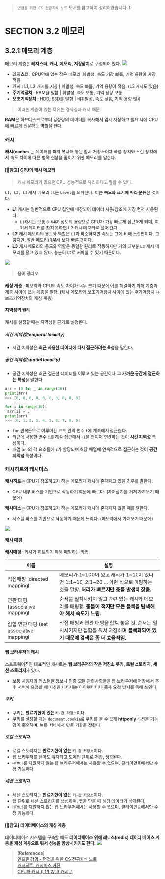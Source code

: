 > `면접을 위한 CS 전공지식 노트` 도서를 참고하여 정리하였습니다. ❗️

# SECTION 3.2 메모리
## 3.2.1 메모리 계층
메모리 계층은 **레지스터, 캐시, 메모리, 저장장치**로 구성되어 있다.
![](https://velog.velcdn.com/images/jeongeunbae/post/ca7b6c58-7116-499e-bb4b-2c1524999f74/image.png)

- **레지스터** : CPU안에 있는 작은 메모리, 휘발성, 속도 가장 빠름, 기억 용량이 가장 적음
- **캐시** : L1, L2 캐시를 지칭 | 휘발성, 속도 빠름, 기억 용량이 적음. (L3 캐시도 있음)
- **주기억장치** : RAM을 말함 | 휘발성, 속도 보통, 기억 용량 보통
- **보조기억장치** : HDD, SSD를 말함 | 비휘발성, 속도 낮음, 기억 용량 많음
> 이러한 계층이 있는 이유는 경제성과 캐시 때문

**RAM**은 하드디스크로부터 일정량의 데이터를 복사해서 임시 저장하고 필요 시에 CPU에 빠르게 전달하는 역할을 한다.

### 캐시
**캐시(cache)** 는 데이터를 미리 복사해 놓는 임시 저장소이자 빠른 장치와 느린 장치에서 속도 차이에 따른 병목 현상을 줄이기 위한 메모리를 말한다.

#### [📌참고] CPU의 캐시 메모리
> 캐시 메모리가 많으면 CPU 성능적으로 유리하다고 말할 수 있다.

`L1, L2, L3` 캐시 메모리 : `L`은 `Level`을 의미한다. 이는 **속도와 크기에 따라 분류**한 것이다.
- **L1** 캐시는 일반적으로 CPU 칩안에 내장되어 데이터 사용/참조에 가장 먼저 사용된다.
	- `L1`캐시는 보통 `8~64KB` 정도의 용량으로 CPU가 가장 빠르게 접근하게 되며, 여기서 데이터를 찾지 못하면 L2 캐시 메모리로 넘어 간다.
- **L2** 캐시 메모리의 용도와 역할은 `L1`과 비슷하지만 속도는 그에 비해 느린편이다. 그렇지만, 일반 메모리(RAM) 보다 빠른 편이다.
- **L3** 캐시 메모리의 용도와 역할은 동일한 원리로 작동하지만 거의 대부분 `L3` 캐시 메모리를 달고 있지 않다. 충분히 `L2`로 커버칠 수 있기 때문이다. 

![](https://velog.velcdn.com/images/jeongeunbae/post/fc7c4163-39b2-4764-94e0-6d6ff8ce4cc4/image.png)


> #### 용어 정리 💡
**캐싱 계층** : 메모리와 CPU의 속도 차이가 너무 크기 때문에 이를 해결하기 위해 계층과 계층 사이에 있는 계층을 말함. (캐시 메모리와 보조기억장치 사이에 있는 주기억장치 → 보조기억장치의 캐싱 계층)

#### 지역성의 원리
캐시를 설정할 때는 지역성을 근거로 설정한다.

##### 시간 지역성(temporal locality)
- 시간 지역성은 **최근 사용한 데이터에 다시 접근하려는 특성**을 말한다.

##### 공간 지역성(spatial locality)
- 공간 지역성은 최근 접근한 데이터를 이루고 있는 공간이나 **그 가까운 공간에 접근하는 특성**을 말한다.

```python
arr = [0 for _ in range(10)]
print(arr)
>>> [0, 0, 0, 0, 0, 0, 0, 0, 0, 0]

for i in range(10):
 arr[i] = i
print(arr)
>>> [0, 1, 2, 3, 4, 5, 6, 7, 8, 9]
```
- `for` 반복문으로 이루어진 코드 안의 변수 `i`에 계속해서 접근한다.
- 최근에 사용한 변수 `i`를 계속 접근해서 `+1`을 연이어 연산하는 것이 **시간 지역성** 특성이다.
- 배열 `arr`의 각 요소들에 `i`가 할당되며 해당 배열에 연속적으로 접근하는 것이 **공간 지역성** 특성이다.

### 캐시히트와 캐시미스
**캐시히트**는 CPU가 참조하고자 하는 메모리가 캐시에 존재하고 있을 경우를 말한다.
- CPU 내부 버스를 기반으로 작동하기 때문에 빠르다. (제어장치를 거쳐 가져오기 때문에)

**캐시미스**는 CPU가 참조하고자 하는 메모리가 캐시에 존재하지 않을 때를 말한다.
- 시스템 버스를 기반으로 작동하기 때문에 느리다. (메모리에서 가져오기 때문에)

![](https://velog.velcdn.com/images/jeongeunbae/post/8d4ca344-0180-40f1-aad3-b528ba9359ac/image.png)

#### 캐시 매핑
**캐시매핑** : 캐시가 히트되기 위해 매핑하는 방법

|이름|설명|
|---|---|
|직접매핑 (directed mapping)|메모리가 1~100이 있고 캐시가 1~10이 있다면 1:1~10, 2:1~20 ... 이런 식으로 매핑하는 것을 말함. **처리가 빠르지만 충돌 발생이 잦음.**|
|연관 매핑 (associative mapping)|순서를 일치시키지 않고 관련 있는 캐시와 메모리를 매핑함. **충돌이 적지만 모든 블록을 탐색해야 해서 속도가 느림.**
|집합 연관 매핑 (set associative mapping)|직접 매핑과 연관 매핑을 합쳐 놓은 것. 순서는 일치시키지만 집합을 둬서 저장하며 **블록화되어 있기 때문에 검색은 좀 더 효율적임.**

#### 웹 브라우저의 캐시
소프트웨어적인 대표적인 캐시로는 **웹 브라우저의 작은 저장소 쿠키, 로컬 스토리지, 세션 스토리지**가 있다.
- 보통 사용자의 커스텀한 정보나 인증 모듈 관련사항들을 웹 브라우저에 저장해서 추후 서버에 요청할 때 자신을 나타내는 아이덴티티나 중복 요청 방지를 위해 쓰인다.

##### 쿠키
- 쿠키는 **만료기한이 있는** `키-값 저장소`이다. 
- 쿠키를 설정할 때는 `document.cookie`로 쿠키를 볼 수 없게 **httponly** 옵션을 거는 것이 중요하며, 보통 서버에서 만료 기한을 정한다.

##### 로컬 스토리지
- 로컬 스토리지는 **만료기한이 없는** `키-값 저장소`이다.
- 웹 브라우저를 닫아도 유지되고 도메인 단위로 저장, 생성된다.
- `HTML5`를 지원하지 않는 웹 브라우저에서는 사용할 수 없으며, 클라이언트에서만 수정 가능하다.

##### 세션 스토리지
- 세선 스토리지는 **만료기한이 없는** `키-값 저장소`이다.
- 탭 단위로 세션 스토리지를 생성하며, 탭을 닫을 때 해당 데이터가 삭제된다.
- `HTML5`를 지원하지 않는 웹 브라우저에서는 사용할 수 없으며, 클라이언트에서만 수정 가능하다.

#### [📌참고] 데이터베이스의 캐싱 계층
데이터베이스 시스템을 구축할 때도 **데이터베이스 위에 레디스(redis) 데이터 베이스 계층을 캐싱 계층으로 둬서 성능을 향상시키기도 한다.**
![](https://velog.velcdn.com/images/jeongeunbae/post/92693f58-d0a5-4935-b59f-b27d6db2e6e5/image.png)


> **[References]**
<br>[인프런 강의 - 면접을 위한 CS 전공지식 노트](https://www.inflearn.com/course/%EA%B0%9C%EB%B0%9C%EC%9E%90-%EB%A9%B4%EC%A0%91-cs-%ED%8A%B9%EA%B0%95#curriculum)
<br>[캐시히트, 캐시미스 사진](https://hazelcast.com/glossary/cache-miss/)
<br>[CPU와 캐시 (L1/L2/L3 캐시..)](https://12bme.tistory.com/402)
